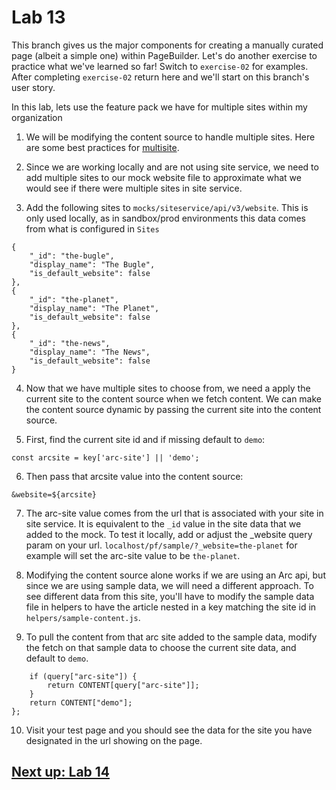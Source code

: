 # Lab 13
This branch gives us the major components for creating a manually curated page (albeit a simple one) within PageBuilder. Let's do another exercise to practice what we've learned so far! Switch to `exercise-02` for examples. After completing `exercise-02` return here and we'll start on this branch's user story.

In this lab, lets use the feature pack we have for multiple sites within my organization

1. We will be modifying the content source to handle multiple sites. Here are some best practices for [multisite](https://cmg.arcpublishing.com/alc/arc-products/pagebuilder/user-docs/how-to-prepare-for-pagebuilder-multisite/).

2. Since we are working locally and are not using site service, we need to add multiple sites to our mock website file to approximate what we would see if there were multiple sites in site service.

3. Add the following sites to `mocks/siteservice/api/v3/website`. This is only used locally, as in sandbox/prod environments this data comes from what is configured in `Sites`
```
{
    "_id": "the-bugle",
    "display_name": "The Bugle",
    "is_default_website": false
},
{
    "_id": "the-planet",
    "display_name": "The Planet",
    "is_default_website": false
},
{
    "_id": "the-news",
    "display_name": "The News",
    "is_default_website": false
}
```

4. Now that we have multiple sites to choose from, we need a apply the current site to the content source when we fetch content. We can make the content source dynamic by passing the current site into the content source.

5. First, find the current site id and if missing default to `demo`:

`const arcsite = key['arc-site'] || 'demo';`

6. Then pass that arcsite value into the content source:

`&website=${arcsite}`

7. The arc-site value comes from the url that is associated with your site in site service. It is equivalent to the `_id` value in the site data that we added to the mock. To test it locally, add or adjust the _website query param on your url. `localhost/pf/sample/?_website=the-planet` for example will set the arc-site value to be `the-planet`.

8. Modifying the content source alone works if we are using an Arc api, but since we are using sample data, we will need a different approach. To see different data from this site, you'll have to modify the sample data file in helpers to have the article nested in a key matching the site id in `helpers/sample-content.js`.

9. To pull the content from that arc site added to the sample data, modify the fetch on that sample data to choose the current site data, and default to `demo`.

```const fetch = (query = {}) => {
    if (query["arc-site"]) {
        return CONTENT[query["arc-site"]];
    }
    return CONTENT["demo"];
};
```

10. Visit your test page and you should see the data for the site you have designated in the url showing on the page.

## [Next up: Lab 14](https://github.com/wapopartners/Fusion-Training-User-Stories/tree/lab-14)